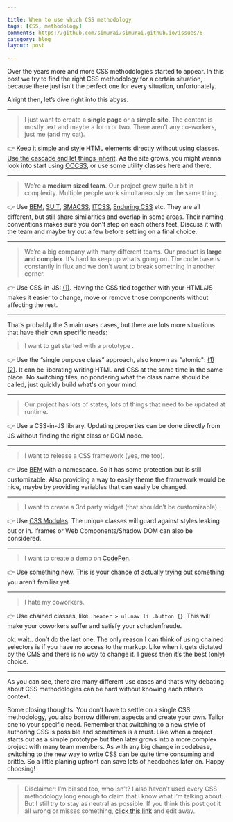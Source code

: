 ```yaml
---

title: When to use which CSS methodology
tags: [CSS, methodology]
comments: https://github.com/simurai/simurai.github.io/issues/6
category: blog
layout: post

---
```


Over the years more and more CSS methodologies started to appear. In this post we try to find the right CSS methodology for a certain situation, because there just isn’t the perfect one for every situation, unfortunately.

Alright then, let’s dive right into this abyss.

---

> I just want to create a **single page** or a **simple site**. The content is mostly text and maybe a form or two. There aren’t any co-workers, just me (and my cat).  

👉 Keep it simple and style HTML elements directly without using classes. [Use the cascade and let things inherit](https://www.smashingmagazine.com/2016/11/css-inheritance-cascade-global-scope-new-old-worst-best-friends/).  As the site grows, you might wanna look into start using [OOCSS](https://github.com/stubbornella/oocss/wiki), or use some utility classes here and there.

---

> We’re a **medium sized team**. Our project grew quite a bit in complexity. Multiple people work simultaneously on the same thing.   

👉 Use [BEM](https://en.bem.info/methodology/quick-start/), [SUIT](https://github.com/suitcss/suit/blob/master/doc/naming-conventions.md), [SMACSS](https://smacss.com/), [ITCSS](https://www.xfive.co/blog/itcss-scalable-maintainable-css-architecture/), [Enduring CSS](http://ecss.io/) etc. They are all different, but still share similarities and overlap in some areas. Their naming conventions makes sure you don't step on each others feet. Discuss it with the team and maybe try out a few before settling on a final choice.

---

> We’re a big company with many different teams. Our product is **large and complex**. It’s hard to keep up what’s going on. The code base is constantly in flux and we don’t want to break something in another corner.

👉 Use CSS-in-JS: [(1)](https://speakerdeck.com/vjeux/react-css-in-js). Having the CSS tied together with your HTML/JS makes it easier to change, move or remove those components without affecting the rest.

---

That’s probably the 3 main uses cases, but there are lots more situations that have their own specific needs:

> I want to get started with a prototype .  

👉 Use the “single purpose class” approach, also known as "atomic": [(1)](https://www.smashingmagazine.com/2013/10/challenging-css-best-practices-atomic-approach/) [(2)](http://mrmrs.io/writing/2016/03/24/scalable-css/). It can be liberating writing HTML and CSS at the same time in the same place. No switching files, no pondering what the class name should be called, just quickly build what's on your mind.

---

> Our project has lots of states, lots of things that need to be updated at runtime.  

👉 Use a CSS-in-JS library. Updating properties can be done directly from JS without finding the right class or DOM node.

---

> I want to release a CSS framework (yes, me too).  

👉 Use [BEM](https://en.bem.info/methodology/quick-start/) with a namespace. So it has some protection but is still customizable. Also providing a way to easily theme the framework would be nice, maybe by providing variables that can easily be changed.

---

> I want to create a 3rd party widget (that shouldn’t be customizable).  

👉 Use [CSS Modules](https://glenmaddern.com/articles/css-modules). The unique classes will guard against styles leaking out or in. Iframes or Web Components/Shadow DOM can also be considered.

---

> I want to create a demo on [CodePen](https://codepen.io/).  

👉 Use something new. This is your chance of actually trying out something you aren’t familiar yet.

---

> I hate my coworkers.  

👉 Use chained classes, like `.header > ul.nav li .button {}`. This will make your coworkers suffer and satisfy your schadenfreude.

ok, wait.. don’t do the last one. The only reason I can think of using chained selectors is if you have no access to the markup. Like when it gets dictated by the CMS and there is no way to change it. I guess then it’s the best (only) choice.

---

As you can see, there are many different use cases and that’s why debating about CSS methodologies can be hard without knowing each other’s context.

Some closing thoughts: You don’t have to settle on a single CSS methodology, you also borrow different aspects and create your own. Tailor one to your specific need. Remember that switching to a new style of authoring CSS is possible and sometimes is a must. Like when a project starts out as a simple prototype but then later grows into a more complex project with many team members. As with any big change in codebase, switching to the new way to write CSS can be quite time consuming and brittle. So a little planing upfront can save lots of headaches later on. Happy choosing!

---

> Disclaimer: I’m biased too, who isn’t? I also haven’t used every CSS methodology long enough to claim that I know what I’m talking about. But I still try to stay as neutral as possible. If you think this post got it all wrong or misses something, [click this link](https://github.com/simurai/simurai.github.io/edit/master/_posts/2016-11-27-css-methodologies.md) and edit away.
